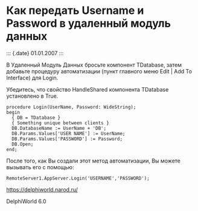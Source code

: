 Как передать Username и Password в удаленный модуль данных
==========================================================

::: {.date}
01.01.2007
:::

В Удаленный Модуль Данных бросьте компонент TDatabase, затем добавьте
процедуру автоматизации (пункт главного меню Edit \| Add To Interface)
для Login.

Убедитесь, что свойство HandleShared компонента TDatabase установлено в
True.

    procedure Login(UserName, Password: WideString);
    begin
      { DB = TDatabase }
      { Something unique between clients }
      DB.DatabaseName := UserName + 'DB';
      DB.Params.Values['USER NAME'] := UserName;
      DB.Params.Values['PASSWORD'] := Password;
      DB.Open;
    end;

После того, как Вы создали этот метод автоматизации, Вы можете вызывать
его с помощью:

    RemoteServer1.AppServer.Login('USERNAME','PASSWORD'); 

<https://delphiworld.narod.ru/>

DelphiWorld 6.0
